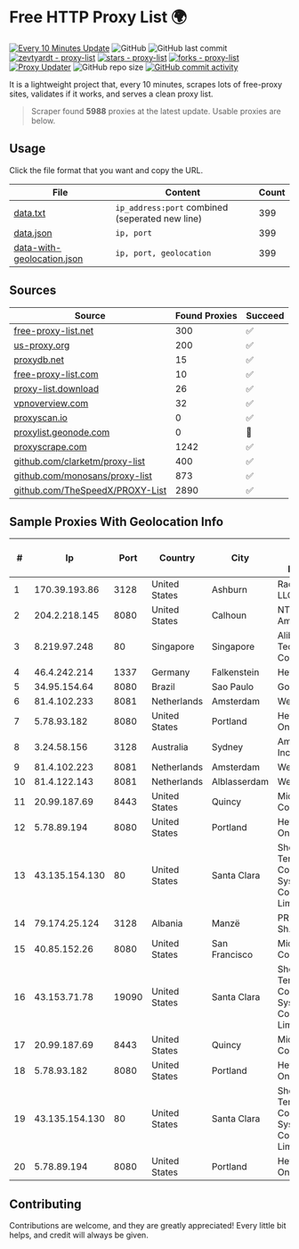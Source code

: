 
# Free HTTP Proxy List 🌍

[![Every 10 Minutes Update](https://github.com/mertguvencli/http-proxy-list/actions/workflows/main.yml/badge.svg?branch=main)](https://github.com/mertguvencli/http-proxy-list/actions/workflows/main.yml)
![GitHub](https://img.shields.io/github/license/mertguvencli/http-proxy-list)
![GitHub last commit](https://img.shields.io/github/last-commit/mertguvencli/http-proxy-list)
[![zevtyardt - proxy-list](https://img.shields.io/static/v1?label=zevtyardt&message=proxy-list&color=blue&logo=github)](https://github.com/zevtyardt/proxy-list "Go to GitHub repo")
[![stars - proxy-list](https://img.shields.io/github/stars/zevtyardt/proxy-list?style=social)](https://github.com/zevtyardt/proxy-list)
[![forks - proxy-list](https://img.shields.io/github/forks/zevtyardt/proxy-list?style=social)](https://github.com/zevtyardt/proxy-list)
[![Proxy Updater](https://github.com/zevtyardt/proxy-list/workflows/Proxy%20Updater/badge.svg)](https://github.com/zevtyardt/proxy-list/actions?query=workflow:"Proxy+Updater")
![GitHub repo size](https://img.shields.io/github/repo-size/zevtyardt/proxy-list)
[![GitHub commit activity](https://img.shields.io/github/commit-activity/m/zevtyardt/proxy-list?logo=commits)](https://github.com/zevtyardt/proxy-list/commits/main)

It is a lightweight project that, every 10 minutes, scrapes lots of free-proxy sites, validates if it works, and serves a clean proxy list.

> Scraper found **5988** proxies at the latest update. Usable proxies are below.

## Usage

Click the file format that you want and copy the URL.

|File|Content|Count|
|----|-------|-----|
|[data.txt](https://raw.githubusercontent.com/mertguvencli/http-proxy-list/main/proxy-list/data.txt)|`ip_address:port` combined (seperated new line)|399|
|[data.json](https://raw.githubusercontent.com/mertguvencli/http-proxy-list/main/proxy-list/data.json)|`ip, port`|399|
|[data-with-geolocation.json](https://raw.githubusercontent.com/mertguvencli/http-proxy-list/main/proxy-list/data-with-geolocation.json)|`ip, port, geolocation`|399|

## Sources

|Source|Found Proxies|Succeed|
|------|-------------|-------|
|[free-proxy-list.net](https://free-proxy-list.net)|300|✅|
|[us-proxy.org](https://www.us-proxy.org)|200|✅|
|[proxydb.net](http://proxydb.net)|15|✅|
|[free-proxy-list.com](https://free-proxy-list.com/?page=&port=&type%5B%5D=http&type%5B%5D=https&up_time=0&search=Search)|10|✅|
|[proxy-list.download](https://www.proxy-list.download/HTTP)|26|✅|
|[vpnoverview.com](https://vpnoverview.com/privacy/anonymous-browsing/free-proxy-servers)|32|✅|
|[proxyscan.io](https://www.proxyscan.io)|0|✅|
|[proxylist.geonode.com](https://proxylist.geonode.com/api/proxy-list?limit=300&page=1&sort_by=lastChecked&sort_type=desc&protocols=http,https)|0|🚫|
|[proxyscrape.com](https://api.proxyscrape.com/v2/?request=displayproxies&protocol=http&timeout=10000&country=all&ssl=all&anonymity=all)|1242|✅|
|[github.com/clarketm/proxy-list](https://raw.githubusercontent.com/clarketm/proxy-list/master/proxy-list-raw.txt)|400|✅|
|[github.com/monosans/proxy-list](https://raw.githubusercontent.com/monosans/proxy-list/main/proxies/http.txt)|873|✅|
|[github.com/TheSpeedX/PROXY-List](https://raw.githubusercontent.com/TheSpeedX/PROXY-List/master/http.txt)|2890|✅|


## Sample Proxies With Geolocation Info

|#|Ip|Port|Country|City|Internet Service Provider|
|-|--|----|-------|----|-------------------------|
|1|170.39.193.86|3128|United States|Ashburn|Rackdog, LLC|
|2|204.2.218.145|8080|United States|Calhoun|NTT America, Inc.|
|3|8.219.97.248|80|Singapore|Singapore|Alibaba (US) Technology Co., Ltd.|
|4|46.4.242.214|1337|Germany|Falkenstein|Hetzner|
|5|34.95.154.64|8080|Brazil|Sao Paulo|Google LLC|
|6|81.4.102.233|8081|Netherlands|Amsterdam|WeservIT|
|7|5.78.93.182|8080|United States|Portland|Hetzner Online GmbH|
|8|3.24.58.156|3128|Australia|Sydney|Amazon.com, Inc.|
|9|81.4.102.223|8081|Netherlands|Amsterdam|WeservIT|
|10|81.4.122.143|8081|Netherlands|Alblasserdam|WeservIT|
|11|20.99.187.69|8443|United States|Quincy|Microsoft Corporation|
|12|5.78.89.194|8080|United States|Portland|Hetzner Online GmbH|
|13|43.135.154.130|80|United States|Santa Clara|Shenzhen Tencent Computer Systems Company Limited|
|14|79.174.25.124|3128|Albania|Manzë|PRIAM NET Sh.p.k.|
|15|40.85.152.26|8080|United States|San Francisco|Microsoft Corporation|
|16|43.153.71.78|19090|United States|Santa Clara|Shenzhen Tencent Computer Systems Company Limited|
|17|20.99.187.69|8443|United States|Quincy|Microsoft Corporation|
|18|5.78.93.182|8080|United States|Portland|Hetzner Online GmbH|
|19|43.135.154.130|80|United States|Santa Clara|Shenzhen Tencent Computer Systems Company Limited|
|20|5.78.89.194|8080|United States|Portland|Hetzner Online GmbH|



## Contributing

Contributions are welcome, and they are greatly appreciated! Every
little bit helps, and credit will always be given.

